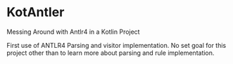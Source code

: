# KotAntler
Messing Around with Antlr4 in a Kotlin Project

First use of ANTLR4 Parsing and visitor implementation. No set goal for this project other than to learn more about parsing and rule implementation.

